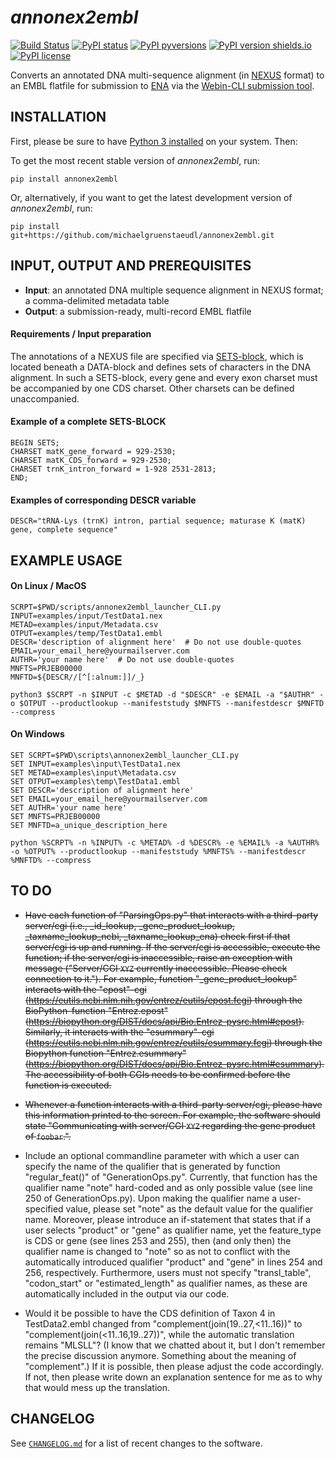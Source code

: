 *annonex2embl*
==============

[![Build Status](https://travis-ci.com/michaelgruenstaeudl/annonex2embl.svg?branch=master)](https://travis-ci.com/michaelgruenstaeudl/annonex2embl)
[![PyPI status](https://img.shields.io/pypi/status/annonex2embl.svg)](https://pypi.python.org/pypi/annonex2embl/)
[![PyPI pyversions](https://img.shields.io/pypi/pyversions/annonex2embl.svg)](https://pypi.python.org/pypi/annonex2embl/)
[![PyPI version shields.io](https://img.shields.io/pypi/v/annonex2embl.svg)](https://pypi.python.org/pypi/annonex2embl/)
[![PyPI license](https://img.shields.io/pypi/l/annonex2embl.svg)](https://pypi.python.org/pypi/annonex2embl/)

Converts an annotated DNA multi-sequence alignment (in [NEXUS](http://wiki.christophchamp.com/index.php?title=NEXUS_file_format) format) to an EMBL flatfile for submission to [ENA](http://www.ebi.ac.uk/ena) via the [Webin-CLI submission tool](https://ena-docs.readthedocs.io/en/latest/cli_05.html).


## INSTALLATION
First, please be sure to have [Python 3 installed](https://www.python.org/downloads/) on your system. Then:

To get the most recent stable version of *annonex2embl*, run:

    pip install annonex2embl

Or, alternatively, if you want to get the latest development version of *annonex2embl*, run:

    pip install git+https://github.com/michaelgruenstaeudl/annonex2embl.git


## INPUT, OUTPUT AND PREREQUISITES
* **Input**: an annotated DNA multiple sequence alignment in NEXUS format; a comma-delimited metadata table
* **Output**: a submission-ready, multi-record EMBL flatfile

#### Requirements / Input preparation
The annotations of a NEXUS file are specified via [SETS-block](http://hydrodictyon.eeb.uconn.edu/eebedia/index.php/Phylogenetics:_NEXUS_Format), which is located beneath a DATA-block and defines sets of characters in the DNA alignment. In such a SETS-block, every gene and every exon charset must be accompanied by one CDS charset. Other charsets can be defined unaccompanied.

#### Example of a complete SETS-BLOCK
```
BEGIN SETS;
CHARSET matK_gene_forward = 929-2530;
CHARSET matK_CDS_forward = 929-2530;
CHARSET trnK_intron_forward = 1-928 2531-2813;
END;
```

#### Examples of corresponding DESCR variable
```
DESCR="tRNA-Lys (trnK) intron, partial sequence; maturase K (matK) gene, complete sequence"
```

## EXAMPLE USAGE
#### On Linux / MacOS
```
SCRPT=$PWD/scripts/annonex2embl_launcher_CLI.py
INPUT=examples/input/TestData1.nex
METAD=examples/input/Metadata.csv
OTPUT=examples/temp/TestData1.embl
DESCR='description of alignment here'  # Do not use double-quotes
EMAIL=your_email_here@yourmailserver.com
AUTHR='your name here'  # Do not use double-quotes
MNFTS=PRJEB00000
MNFTD=${DESCR//[^[:alnum:]]/_}

python3 $SCRPT -n $INPUT -c $METAD -d "$DESCR" -e $EMAIL -a "$AUTHR" -o $OTPUT --productlookup --manifeststudy $MNFTS --manifestdescr $MNFTD --compress
```

#### On Windows
```
SET SCRPT=$PWD\scripts\annonex2embl_launcher_CLI.py
SET INPUT=examples\input\TestData1.nex
SET METAD=examples\input\Metadata.csv
SET OTPUT=examples\temp\TestData1.embl
SET DESCR='description of alignment here'
SET EMAIL=your_email_here@yourmailserver.com
SET AUTHR='your name here'
SET MNFTS=PRJEB00000
SET MNFTD=a_unique_description_here

python %SCRPT% -n %INPUT% -c %METAD% -d %DESCR% -e %EMAIL% -a %AUTHR% -o %OTPUT% --productlookup --manifeststudy %MNFTS% --manifestdescr %MNFTD% --compress
```

## TO DO
* ~~Have each function of "ParsingOps.py" that interacts with a third-party server/cgi (i.e., _id_lookup, _gene_product_lookup, _taxname_lookup_ncbi, _taxname_lookup_ena) check first if that server/cgi is up and running. If the server/cgi is accessible, execute the function; if the server/cgi is inaccessible, raise an exception with message ("Server/CGI `XYZ` currently inaccessible. Please check connection to it."). For example, function "_gene_product_lookup" interacts with the "epost"-cgi (https://eutils.ncbi.nlm.nih.gov/entrez/eutils/epost.fcgi) through the BioPython-function "Entrez.epost" (https://biopython.org/DIST/docs/api/Bio.Entrez-pysrc.html#epost). Similarly, it interacts with the "esummary"-cgi (https://eutils.ncbi.nlm.nih.gov/entrez/eutils/esummary.fcgi) through the Biopython function "Entrez.esummary" (https://biopython.org/DIST/docs/api/Bio.Entrez-pysrc.html#esummary). The accessibility of both CGIs needs to be confirmed before the function is executed.~~

* ~~Whenever a function interacts with a third-party server/cgi, please have this information printed to the screen. For example, the software should state "Communicating with server/CGI `XYZ` regarding the gene product of `foobar`.".~~

* Include an optional commandline parameter with which a user can specify the name of the qualifier that is generated by function "regular_feat()" of "GenerationOps.py". Currently, that function has the qualifier name "note" hard-coded and as only possible value (see line 250 of GenerationOps.py). Upon making the qualifier name a user-specified value, please set "note" as the default value for the qualifier name. Moreover, please introduce an if-statement that states that if a user selects "product" or "gene" as qualifier name, yet the feature_type is CDS or gene (see lines 253 and 255), then (and only then) the qualifier name is changed to "note" so as not to conflict with the automatically introduced qualifier "product" and "gene" in lines 254 and 256, respectively. Furthermore, users must not specify "transl_table", "codon_start" or "estimated_length" as qualifier names, as these are automatically included in the output via our code.

* Would it be possible to have the CDS definition of Taxon 4 in TestData2.embl changed from "complement(join(19..27,<11..16))" to "complement(join(<11..16,19..27))", while the automatic translation remains "MLSLL"? (I know that we chatted about it, but I don't remember the precise discussion anymore. Something about the meaning of "complement".) If it is possible, then please adjust the code accordingly. If not, then please write down an explanation sentence for me as to why that would mess up the translation.

<!--
## TESTING
    python3 -m unittest discover -s tests -p "*_test.py"
    python3 -m unittest discover -s tests -p "*_test.py" -v  # verbose version
    pytest  # on Linux only, if python-pytest installed via pip
-->

## CHANGELOG
See [`CHANGELOG.md`](CHANGELOG.md) for a list of recent changes to the software.
